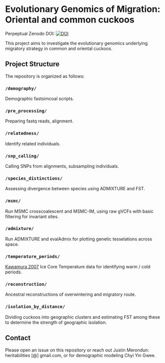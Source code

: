 # Evolutionary Genomics of Migration: Oriental and common cuckoos 

Perpeptual Zenodo DOI: [![DOI](https://zenodo.org/badge/656371438.svg)](https://doi.org/10.5281/zenodo.14873434)

This project aims to investigate the evolutionary genomics underlying migratory strategy in common and oriental cuckoos.

## Project Structure

The repository is organized as follows:

### `/demography/`
Demographic fastsimcoal scripts.

### `/pre_processing/`
Preparing fastq reads, alignment. 

### `/relatedness/`
Identify related individuals. 

### `/snp_calling/`
Calling SNPs from alignments, subsampling individuals. 

### `/species_distinctions/`
Assessing divergence between species using ADMIXTURE and FST.

### `/msmc/`
Run MSMC crosscoalescent and MSMC-IM, using raw gVCFs with basic filtering for invariant sites. 

### `/admixture/`
Run ADMIXTURE and evalAdmix for plotting genetic tesselations across space. 

### `/temperature_periods/`
[Kawamura 2007](https://www.ncei.noaa.gov/access/metadata/landing-page/bin/iso?id=noaa-icecore-6076) Ice Core Temperature data for identifying warm / cold periods. 

### `/reconstruction/`
Ancestral reconstructions of overwintering and migratory route. 

### `/isolation_by_distance/`
Dividing cuckoos into geographic clusters and estimating FST among these to determine the strength of geographic isolation. 

## Contact

Please open an issue on this repository or reach out Justin Merondun: heritabilities [@] gmail.com, or for demographic modeling Chyi Yin Gwee.
